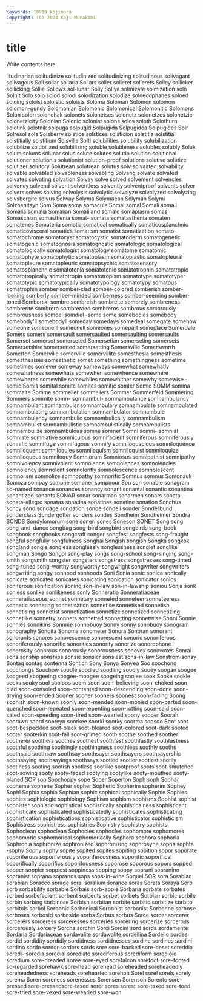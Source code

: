 ```yaml
---
Keywords: 10919 kojimura
Copyright: (C) 2024 Koji Murakami
---
```


# title

Write contents here.



litudinarian solitudinize solitudinized solitudinizing
solitudinous solivagant solivagous Soll sollar sollaria Sollars soller solleret sollerets
Solley sollicker sollicking Sollie Sollows sol-lunar Solly Sollya solmizate solmization
soln Solnit Solo solo solod solodi solodization solodize soloecophanes soloed
soloing soloist soloistic soloists Soloma Soloman Solomon solomon solomon-gundy Solomonian
Solomonic Solomonical Solomonitic Solomons Solon solon solonchak solonets solonetses solonetz
solonetzes solonetzic solonetzicity Solonian Solonic solonist solons solos soloth Solothurn
solotink solotnik solpuga solpugid Solpugida Solpugidea Solpugides Solr Solresol sols
Solsberry solstice solstices solsticion solstitia solstitial solstitially solstitium Solsville Solti
solubilities solubility solubilization solubilize solubilized solubilizing soluble solubleness solubles solubly
Soluk solum solums solunar solus solute solutes solutio solution solutional
solutioner solutionis solutionist solution-proof solutions solutive solutize solutizer solutory Solutrean
solutrean solutus solv solvaated solvability solvable solvabled solvableness solvabling Solvang
solvate solvated solvates solvating solvation Solvay solve solved solvement solvencies
solvency solvend solvent solventless solvently solventproof solvents solver solvers solves
solving solvolysis solvolytic solvolyze solvolyzed solvolyzing solvsbergite solvus Solway Solyma
Solymaean Solyman Solymi Solzhenitsyn Som Soma soma somacule Somal somal
Somali somali Somalia somalia Somalian Somaliland somalo somaplasm somas Somaschian
somasthenia somat- somata somatasthenia somaten somatenes Somateria somatic somatical somatically
somaticosplanchnic somaticovisceral somatics somatism somatist somatization somato- somatochrome somatocyst somatocystic
somatoderm somatogenetic somatogenic somatognosis somatognostic somatologic somatological somatologically somatologist somatology
somatome somatomic somatophyte somatophytic somatoplasm somatoplastic somatopleural somatopleure somatopleuric somatopsychic
somatosensory somatosplanchnic somatotonia somatotonic somatotrophin somatotropic somatotropically somatotropin somatotropism somatotype
somatotyper somatotypic somatotypically somatotypology somatotypy somatous somatrophin somber somber-clad somber-colored
somberish somber-looking somberly somber-minded somberness somber-seeming somber-toned Somborski sombre sombreish
sombreite sombrely sombreness sombrerite sombrero sombreroed sombreros sombrous sombrously sombrousness
somdel somdiel -some some somebodies somebody somebody'll somebodyll someday somedays
somedeal somegate somehow someone someone'll someonell someones somepart someplace Somerdale
Somers somers somersault somersaulted somersaulting somersaults Somerset somerset somerseted Somersetian
somerseting somersets Somersetshire somersetted somersetting Somersville Somersworth Somerton Somerville somerville
somervillite somesthesia somesthesis somesthesises somesthetic somet something somethingness sometime sometimes
somever someway someways somewhat somewhatly somewhatness somewhats somewhen somewhence somewhere
somewheres somewhile somewhiles somewhither somewhy somewise -somic Somis somital somite
somites somitic somler Somlo SOMM somma sommaite Somme sommelier sommeliers
Sommer Sommerfeld Sommering Sommers sommite somn- somnambul- somnambulance somnambulancy somnambulant
somnambular somnambulary somnambulate somnambulated somnambulating somnambulation somnambulator somnambule somnambulency somnambulic
somnambulically somnambulism somnambulist somnambulistic somnambulistically somnambulists somnambulize somnambulous somne somner
Somni somni- somnial somniate somniative somniculous somnifacient somniferous somniferously somnific
somnifuge somnifugous somnify somniloquacious somniloquence somniloquent somniloquies somniloquism somniloquist somniloquize
somniloquous somniloquy Somniorum Somniosus somnipathist somnipathy somnivolency somnivolent somnolence somnolences
somnolencies somnolency somnolent somnolently somnolescence somnolescent somnolism somnolize somnopathy somnorific
Somnus somnus Somonauk Somoza sompay sompne sompner sompnour Son son
sonable sonagram so-named sonance sonances sonancy sonant sonantal sonantic sonantina
sonantized sonants SONAR sonar sonarman sonarmen sonars sonata sonata-allegro sonatas
sonatina sonatinas sonatine sonation Sonchus soncy sond sondage sondation sonde
sondeli sonder Sonderbund sonderclass Sondergotter sonders sondes Sondheim Sondheimer Sondra
SONDS Sondylomorum sone soneri sones Soneson SONET Song song song-and-dance
songbag song-bird songbird songbirds song-book songbook songbooks songcraft songer songfest
songfests song-fraught songful songfully songfulness Songhai Songish songish Songka songkok
songland songle songless songlessly songlessness songlet songlike songman Songo Songoi
song-play songs song-school song-singing song-smith songsmith songster songsters songstress songstresses
song-timed song-tuned song-worthy songworthy songwright songwriter songwriters songwriting songy sonhood
sonhoods Soni Sonia sonic sonica sonically sonicate sonicated sonicates sonicating
sonication sonicator sonics soniferous sonification soning son-in-law son-in-lawship soniou Sonja
sonk sonless sonlike sonlikeness sonly Sonneratia Sonneratiaceae sonneratiaceous sonnet sonnetary
sonneted sonneteer sonneteeress sonnetic sonneting sonnetisation sonnetise sonnetised sonnetish sonnetising
sonnetist sonnetization sonnetize sonnetized sonnetizing sonnetlike sonnetry sonnets sonnetted sonnetting
sonnetwise Sonni Sonnie sonnies sonnikins Sonnnie sonnobuoy Sonny sonny sonobuoy
sonogram sonography Sonoita Sonoma sonometer Sonora Sonoran sonorant sonorants sonores
sonorescence sonorescent sonoric sonoriferous sonoriferously sonorific sonorities sonority sonorize sonorophone
sonorosity sonorous sonorously sonorousness sonovox sonovoxes Sonrai sons sonship sonships
sonsie sonsier sonsiest sons-in-law Sonstrom sonsy Sontag sontag sontenna Sontich
Sony Sonya Sonyea Soo soochong soochongs Soochow soodle soodled soodling
soodly sooey soogan soogee soogeed soogeeing soogee-moogee soogeing soojee sook
Sooke sookie sooks sooky sool sooloos soom soon soon-believing soon-choked
soon-clad soon-consoled soon-contented soon-descending soon-done soon-drying soon-ended Sooner sooner sooners
soonest soon-fading Soong soonish soon-known soonly soon-mended soon-monied soon-parted soon-quenched
soon-repeated soon-repenting soon-rotting soon-said soon-sated soon-speeding soon-tired soon-wearied soony sooper
Soorah soorawn soord sooreyn soorkee soorki soorky soorma soosoo Soot
soot soot-bespeckled soot-black soot-bleared soot-colored soot-dark sooted sooter sooterkin soot-fall
soot-grimed sooth soothe soothed soother sootherer soothers soothes soothest soothfast
soothfastly soothfastness soothful soothing soothingly soothingness soothless soothly sooths soothsaid
soothsaw soothsay soothsayer soothsayers soothsayership soothsaying soothsayings soothsays sootied sootier
sootiest sootily sootiness sooting sootish sootless sootlike sootproof soots soot-smutched
soot-sowing sooty sooty-faced sootying sootylike sooty-mouthed sooty-planed SOP sop Sopchoppy
sope Soper Soperton Soph soph Sophar sopheme sophene Sopher sopher
Sopheric Sopherim sopherim Sophey Sophi Sophia sophia Sophian sophic sophical
sophically Sophie Sophies sophies sophiologic sophiology Sophism sophism sophisms Sophist
sophist sophister sophistic sophistical sophistically sophisticalness sophisticant sophisticate sophisticated sophisticatedly
sophisticates sophisticating sophistication sophistications sophisticative sophisticator sophisticism Sophistress sophistress sophistries
Sophistry sophistry sophists Sophoclean sophoclean Sophocles sophocles sophomore sophomores sophomoric
sophomorical sophomorically Sophora sophora sophoria Sophronia sophronize sophronized sophronizing sophrosyne
sophs sophta -sophy Sophy sophy sopite sopited sopites sopiting sopition
sopor soporate soporiferous soporiferously soporiferousness soporific soporifical soporifically soporifics soporifousness
soporose soporous sopors sopped sopper soppier soppiest soppiness sopping soppy
soprani sopranino sopranist soprano sopranos sops sops-in-wine Soquel SOR sora
Sorabian sorabian Soracco sorage soral soralium sorance soras Sorata Soraya
Sorb sorb sorbability sorbable Sorbais sorb-apple Sorbaria sorbate sorbates sorbed
sorbefacient sorbent sorbents sorbet sorbets Sorbian sorbic sorbile sorbin sorbing
sorbinose Sorbish sorbitan sorbite sorbitic sorbitize sorbitol sorbitols sorbol Sorbonic
Sorbonical Sorbonist sorbonist Sorbonne sorbose sorboses sorbosid sorboside sorbs Sorbus
sorbus Sorce sorcer sorcerer sorcerers sorceress sorceresses sorceries sorcering sorcerize
sorcerous sorcerously sorcery Sorcha sorchin Sorci Sorcim sord sorda sordamente
Sordaria Sordariaceae sordavalite sordawalite sordellina Sordello sordes sordid sordidity sordidly
sordidness sordidnesses sordine sordines sordini sordino sordo sordor sordors sords
sore sore-backed sore-beset soreddia soredi- soredia soredial sorediate sorediferous sorediform
soredioid soredium sore-dreaded soree sore-eyed sorefalcon sorefoot sore-footed so-regarded sorehawk
sore-head sorehead soreheaded soreheadedly soreheadedness soreheads sorehearted sorehon Sorel sorel
sorels sorely sorema Soren soreness sorenesses Sorensen Sorenson Sorento sore-pressed
sore-pressedsore-taxed sorer sores sorest sore-taxed sore-toed sore-tried sore-vexed sore-wearied sore-won
